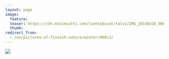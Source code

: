 ```yaml
---
layout: page
image:
  feature:
  teaser: https://cdn.minimuutti.com/luontokuvat/talvi/IMG_20140316_080411-245px.jpg
  thumb:
redirect_from:
  - /en/pictures-of-finnish-nature/winter/00013/
---
```


![](https://cdn.minimuutti.com/luontokuvat/talvi/IMG_20140316_080411-800px.jpg)

